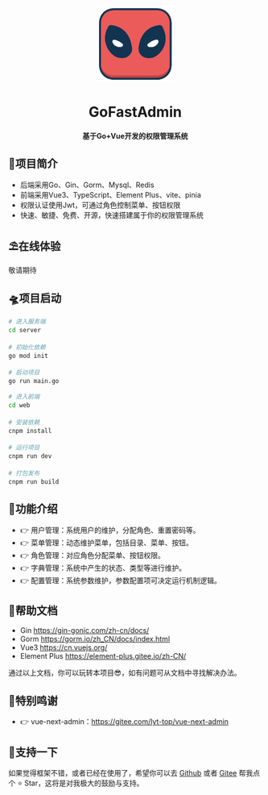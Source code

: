 <div align=center>
	<img src="web/src/assets/logo-mini.svg" width="150" height="150" />
    <br/>
    <h1>GoFastAdmin</h1>
    <h4>基于Go+Vue开发的权限管理系统</h4>
</div>



##  👻项目简介
- 后端采用Go、Gin、Gorm、Mysql、Redis
- 前端采用Vue3、TypeScript、Element Plus、vite、pinia
- 权限认证使用Jwt，可通过角色控制菜单、按钮权限
- 快速、敏捷、免费、开源，快速搭建属于你的权限管理系统

## ⛱️在线体验
敬请期待

##  🛸项目启动
```bash
# 进入服务端
cd server

# 初始化依赖
go mod init

# 启动项目
go run main.go
```
```bash
# 进入前端
cd web

# 安装依赖
cnpm install

# 运行项目
cnpm run dev

# 打包发布
cnpm run build
```


##  🎨功能介绍

- 👉  用户管理：系统用户的维护，分配角色、重置密码等。
- 👉  菜单管理：动态维护菜单，包括目录、菜单、按钮。
- 👉  角色管理：对应角色分配菜单、按钮权限。
- 👉  字典管理：系统中产生的状态、类型等进行维护。
- 👉  配置管理：系统参数维护，参数配置项可决定运行机制逻辑。

## 📖帮助文档

* Gin https://gin-gonic.com/zh-cn/docs/
* Gorm https://gorm.io/zh_CN/docs/index.html
* Vue3 https://cn.vuejs.org/
* Element Plus https://element-plus.gitee.io/zh-CN/

通过以上文档，你可以玩转本项目😎，如有问题可从文档中寻找解决办法。

## 💐特别鸣谢

- 👉 vue-next-admin：https://gitee.com/lyt-top/vue-next-admin

##  💌支持一下

如果觉得框架不错，或者已经在使用了，希望你可以去 [Github](https://github.com/xiaofeichuan/go-fast-admin) 或者 [Gitee](https://gitee.com/xiaofeichuan/go-fast-admin) 帮我点个 ⭐ Star，这将是对我极大的鼓励与支持。





